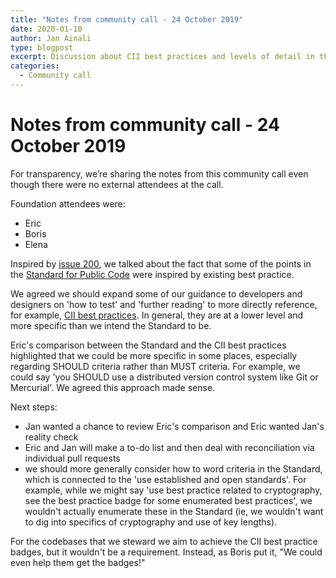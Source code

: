 ```yaml
---
title: "Notes from community call - 24 October 2019"
date: 2020-01-10
author: Jan Ainali
type: blogpost
excerpt: Discussion about CII best practices and levels of detail in the Standard for Public Code
categories:
  - Community call
---
```


# Notes from community call - 24 October 2019

For transparency, we’re sharing the notes from this community call even though there were no external attendees at the call.

Foundation attendees were:
- Eric
- Boris
- Elena

Inspired by [issue 200](https://github.com/publiccodenet/standard/issues/200), we talked about the fact that some of the points in the [Standard for Public Code](https://standard.publiccode.net) were inspired by existing best practice.

We agreed we should expand some of our guidance to developers and designers on 'how to test' and 'further reading' to more directly reference, for example, [CII best practices](https://bestpractices.coreinfrastructure.org/en). In general, they are at a lower level and more specific than we intend the Standard to be.

Eric's comparison between the Standard and the CII best practices highlighted that we could be more specific in some places, especially regarding SHOULD criteria rather than MUST criteria. For example, we could say 'you SHOULD use a distributed version control system like Git or Mercurial'. We agreed this approach made sense.

Next steps:

* Jan wanted a chance to review Eric's comparison and Eric wanted Jan's reality check
* Eric and Jan will make a to-do list and then deal with reconciliation via individual pull requests
* we should more generally consider how to word criteria in the Standard, which is connected to the 'use established and open standards'. For example, while we might say 'use best practice related to cryptography, see the best practice badge for some enumerated best practices', we wouldn't actually enumerate these in the Standard (ie, we wouldn't want to dig into specifics of cryptography and use of key lengths).

For the codebases that we steward we aim to achieve the CII best practice badges, but it wouldn't be a requirement. Instead, as Boris put it, "We could even help them get the badges!"
